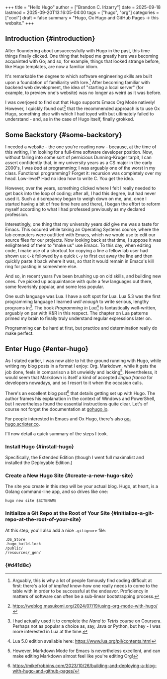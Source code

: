 +++
title = "Hello Hugo"
author = ["Brandon C. Irizarry"]
date = 2025-09-18
lastmod = 2025-09-20T13:16:05-04:00
tags = ["hugo", "org"]
categories = ["cool"]
draft = false
summary = "Hugo, Ox Hugo and GitHub Pages → this website."
+++

## Introduction {#introduction}

After floundering about unsuccessfully with Hugo in the past, this
time things finally clicked. One thing that helped me greatly here
was becoming acquainted with Go; and so, for example, things that
looked strange before, like Hugo templates, are now a familiar
idiom.

It's remarkable the degree to which software engineering skills are
built upon a foundation of familiarity with lore.[^fn:1] After
becoming familiar with backend web development, the idea of
"starting a local server" (for example, to preview one's website)
was no longer as weird as it was before.

I was overjoyed to find out that Hugo supports Emacs Org Mode
natively! However, I quickly found out[^fn:2] that the recommended
approach is to use Ox Hugo, something else with which I had toyed
with but ultimately failed to understand - and, as in the case of
Hugo itself, finally grokked.


## Some Backstory {#some-backstory}

I needed a website - the one you're reading now - because, at the
time of this writing, I'm looking for a full-time software
developer position.  Now, without falling into some sort of
pernicious Dunning-Kruger tarpit, I can assert confidently that, in
my university years as a CS major in the early 2000's, I was _bad_
at programming; I was arguably one of the worst in my
class. Functional programming? Forget it: recursion was completely
over my head. Low-level? Had no idea how to write C. You get the
idea.

However, over the years, something clicked where I felt I really
needed to get back into the loop of coding; after all, I had this
degree, but had never used it. Such a discrepancy began to weigh
down on me, and, once I started having a bit of free time here and
there), I began the effort to reform myself according to what I had
professed previously as my declared profession.

Interestingly, one thing that my university years _did_ give me was
a taste for Emacs. This occured while taking an Operating Systems
course, where the lab computers were outfitted with Emacs, which we
would use to edit our source files for our projects. Now looking
back at that time, I suppose it was enlightened of them to "make
us" use Emacs. To this day, when editing code, I make use of a
shortcut for copying a line a fellow lab user had shown us: `C-k`
followed by a quick `C-y` to first cut away the line and then
quickly paste it back where it was, so that it would remain in
Emacs's kill ring for pasting in somewhere else.

And so, in recent years I've been brushing up on old skills, and
building new ones. I've picked up acquaintance with quite a few
languages out there, some feverishly popular, and some less
popular.

One such language was Lua. I have a soft spot for Lua. Lua 5.3 was
the first programming language I learned _well enough_ to write
serious, lengthy programs in[^fn:3]. The book _Programming in Lua_[^fn:4] is
fantastically well-written, arguably on par with K&amp;R in this
respect. The chapter on Lua patterns primed my brain to finally
truly understand regular expressions later on.

Programming can be hard at first, but practice and determination
really do make perfect.


## Enter Hugo {#enter-hugo}

As I stated earlier, I was now able to hit the ground running with
Hugo, while writing my blog posts in a format I enjoy:
Org. Markdown, while it gets the job done, feels in comparison a
bit unwieldy and lacking[^fn:5]. Nevertheless, it would seem that Markdown
is itself a kind of accepted _lingua franca_ for developers
nowadays, and so I resort to it when the occasion calls.

There's an excellent blog post[^fn:6] that details getting set up
with Hugo. The author frames his explanation in the context of
Windows and PowerShell, but I nevertheless found the essential
instructions quite clear. Let's of course not forget the
documentation at [gohugo.io](https://gohugo.io).

For people interested in Emacs and Ox Hugo, there's also
[ox-hugo.scripter.co](https://ox-hugo.scripter.co/).

I'll now detail a quick summary of the steps I took.


### Install Hugo {#install-hugo}

Specifically, the Extended Edition (though I went full maximalist
and installed the Deployable Edition.)


### Create a New Hugo Site {#create-a-new-hugo-site}

The site you create in this step will be your actual blog. Hugo,
at heart, is a Golang command-line app, and so drives like one:

`hugo new site $SITENAME`


### Initialize a Git Repo at the Root of Your Site {#initialize-a-git-repo-at-the-root-of-your-site}

At this step, you'll also add a nice `.gitignore` file:

```text
.DS_Store
.hugo_build.lock
/public/
/resources/_gen/
```


###  {#d41d8c}

[^fn:1]: Arguably, this is why a lot of people famously find coding
    difficult at first: there's a lot of _implied_ know-how one really
    needs to come to the table with in order to be successful at the
    endeavor. Proficiency in matters of software can often be a sub-linear
    bootstrapping process.
[^fn:2]: <https://weblog.masukomi.org/2024/07/19/using-org-mode-with-hugo/>
[^fn:3]: I had actually used it to complete the _Nand to Tetris_ course
    on Coursera. Perhaps not as popular a choice as, say, Java or Python,
    but hey - I was more interested in Lua at the time.
[^fn:4]: Lua 5.0 edition available here: <https://www.lua.org/pil/contents.html>
[^fn:5]: However, Markdown Mode for Emacs is nevertheless excellent, and
    can make editing Markdown almost feel like you're editing Org!
[^fn:6]: <https://mikefrobbins.com/2023/10/26/building-and-deploying-a-blog-with-hugo-and-github-pages/>
